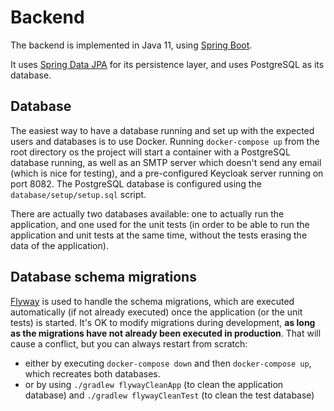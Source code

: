 # Backend

The backend is implemented in Java 11, using 
[Spring Boot](https://docs.spring.io/spring-boot/docs/current/reference/htmlsingle/).

It uses [Spring Data JPA](https://docs.spring.io/spring-data/jpa/docs/current/reference/html/#reference) for its 
persistence layer, and uses PostgreSQL as its database. 

## Database

The easiest way to have a database running and set up with the expected users and databases is
to use Docker. Running `docker-compose up` from the root directory os the project will start
a container with a PostgreSQL database running, as well as an SMTP server which doesn't send any email
(which is nice for testing), and a pre-configured Keycloak server running on port 8082.
The PostgreSQL database is configured using the `database/setup/setup.sql` script.

There are actually two databases available: one to actually run the application, and one
used for the unit tests (in order to be able to run the application and unit tests
at the same time, without the tests erasing the data of the application).

## Database schema migrations

[Flyway](https://flywaydb.org/) is used to handle the schema migrations, which are executed automatically
(if not already executed) once the application (or the unit tests) is started.
It's OK to modify migrations during development, **as long as the migrations have not already been
executed in production**. That will cause a conflict, but you can always restart from scratch:

- either by executing `docker-compose down` and then `docker-compose up`, which recreates both databases.
- or by using `./gradlew flywayCleanApp` (to clean the application database) and `./gradlew flywayCleanTest` 
  (to clean the test database)
